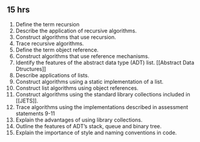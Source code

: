 ## 15 hrs 
1. Define the term recursion
2. Describe the application of recursive algorithms.
3. Construct algorithms that use recursion.
4. Trace recursive algorithms.
5. Define the term object reference.
6. Construct algorithms that use reference mechanisms.
7. Identify the features of the abstract data type (ADT) list. [[Abstract Data Dtructures]]
8. Describe applications of lists.
9. Construct algorithms using a static implementation of a list.
10. Construct list algorithms using object references.
11. Construct algorithms using the standard library collections included in [[JETS]].
12. Trace algorithms using the implementations described in assessment statements 9-11
13. Explain the advantages of using library collections.
14. Outline the features of ADT’s stack, queue and binary tree.
15. Explain the importance of style and naming conventions in code.
